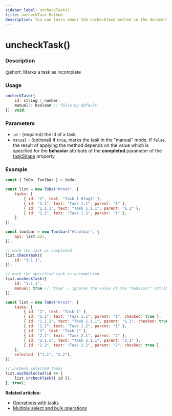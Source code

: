```yaml
---
sidebar_label: uncheckTask()
title: uncheckTask Method
description: You can learn about the uncheckTask method in the documentation of the DHTMLX JavaScript To Do List library. Browse developer guides and API reference, try out code examples and live demos, and download a free 30-day evaluation version of DHTMLX To Do List.
---
```


# uncheckTask()

### Description

@short: Marks a task as incomplete

### Usage

~~~js
uncheckTask({
    id: string | number,
    manual?: boolean // false by default
}): void;
~~~

### Parameters

- `id` - (required) the id of a task
- `manual` - (optional) if `true`, marks the task in the "manual" mode. If `false`, the result of applying the method depends on the value which is specified for the **behavior** attribute of the **completed** parameter of the [taskShape](api/configs/taskshape_config.md) property

### Example

~~~js {22-25} title="Example 1. Unchecking one task"
const { ToDo, Toolbar } = todo;

const list = new ToDo("#root", {
	tasks: [
        { id: "1", text: "Task 1 #tag1" },
		{ id: "1.1", text: "Task 1.1", parent: "1" },
        { id: "1.1.1", text: "Task 1.1.1", parent: "1.1" },
		{ id: "1.2", text: "Task 1.2", parent: "1" },
    ]
});

const toolbar = new Toolbar("#toolbar", {
	api: list.api,
});

// mark the task as completed
list.checkTask({ 
    id: "1.1.1", 
});

// mark the specified task as uncompleted
list.uncheckTask({ 
    id: "1.1.1",
    manual: true // 'true' - ignores the value of the "behavior" attribute of the "completed" parameter of the "taskShape" property
});
~~~

~~~js title="Example 2. Unchecking multiple tasks"
const list = new ToDo("#root", {
    tasks: [
        { id: "1", text: "Task 1" },
		{ id: "1.1", text: "Task 1.1", parent: "1", checked: true },
        { id: "1.1.1", text: "Task 1.1.1", parent: "1.1", checked: true },
		{ id: "1.2", text: "Task 1.2", parent: "1" },
        { id: "2", text: "Task 2" },
		{ id: "2.1", text: "Task 2.1", parent: "2" },
        { id: "2.1.1", text: "Task 2.1.1", parent: "2.1" },
		{ id: "2.2", text: "Task 2.2", parent: "2", checked: true },
    ],
    selected: ["1.1", "2.2"],
});

// uncheck selected tasks
list.eachSelected(id => {
    list.uncheckTask({ id });
}, true);
~~~

**Related articles:**
- [Operations with tasks](guides/task_operations.md#selectingunselecting-a-task)
- [Multiple select and bulk operations](guides/multiselection.md)